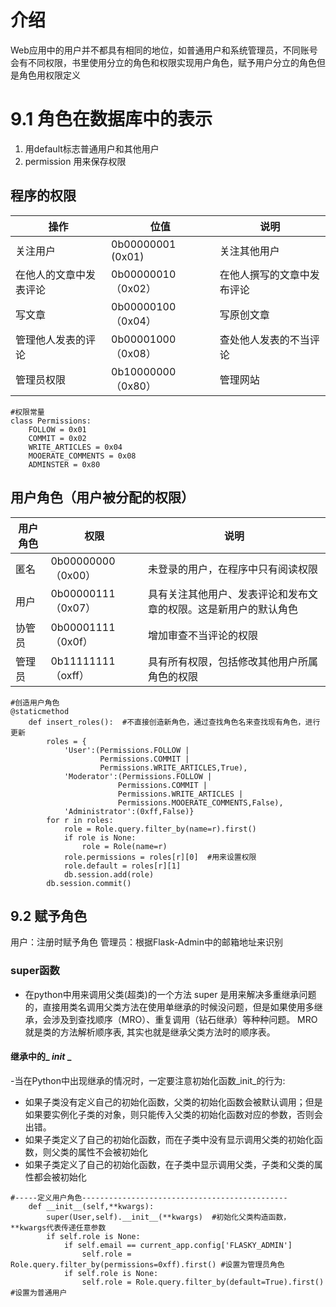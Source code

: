 # 介绍
Web应用中的用户并不都具有相同的地位，如普通用户和系统管理员，不同账号会有不同权限，书里使用分立的角色和权限实现用户角色，赋予用户分立的角色但是角色用权限定义
# 9.1 角色在数据库中的表示
1. 用default标志普通用户和其他用户
2. permission 用来保存权限

## 程序的权限
操作|位值|说明
---|----|----
关注用户|0b00000001 (0x01)|关注其他用户
在他人的文章中发表评论|0b00000010（0x02）| 在他人撰写的文章中发布评论
写文章|0b00000100（0x04）| 写原创文章
管理他人发表的评论|0b00001000（0x08）| 查处他人发表的不当评论
管理员权限|0b10000000（0x80）|管理网站
```
#权限常量
class Permissions:
	FOLLOW = 0x01
	COMMIT = 0x02
	WRITE_ARTICLES = 0x04
	MOOERATE_COMMENTS = 0x08
	ADMINSTER = 0x80
```
## 用户角色（用户被分配的权限）
用户角色|权限|说明
-------|----|----
匿名|0b00000000（0x00）|未登录的用户，在程序中只有阅读权限
用户|0b00000111（0x07）|具有关注其他用户、发表评论和发布文章的权限。这是新用户的默认角色
协管员|0b00001111（0x0f）|	增加审查不当评论的权限
管理员|0b11111111（oxff）|具有所有权限，包括修改其他用户所属角色的权限
```
#创造用户角色
@staticmethod
	def insert_roles():  #不直接创造新角色，通过查找角色名来查找现有角色，进行更新
		roles = {
			'User':(Permissions.FOLLOW |
					Permissions.COMMIT |
					Permissions.WRITE_ARTICLES,True),
			'Moderator':(Permissions.FOLLOW |
						Permissions.COMMIT |
						Permissions.WRITE_ARTICLES |
						Permissions.MOOERATE_COMMENTS,False),
			'Administrator':(0xff,False)}
		for r in roles:
			role = Role.query.filter_by(name=r).first()
			if role is None:
				role = Role(name=r)
			role.permissions = roles[r][0]  #用来设置权限
			role.default = roles[r][1]
			db.session.add(role)
		db.session.commit()
```
## 9.2 赋予角色
用户：注册时赋予角色
管理员：根据Flask-Admin中的邮箱地址来识别
### super函数
- 在python中用来调用父类(超类)的一个方法
super 是用来解决多重继承问题的，直接用类名调用父类方法在使用单继承的时候没问题，但是如果使用多继承，会涉及到查找顺序（MRO）、重复调用（钻石继承）等种种问题。
MRO 就是类的方法解析顺序表, 其实也就是继承父类方法时的顺序表。
#### 继承中的_ _init_ _ 
-当在Python中出现继承的情况时，一定要注意初始化函数_init_的行为:
- 如果子类没有定义自己的初始化函数，父类的初始化函数会被默认调用；但是如果要实例化子类的对象，则只能传入父类的初始化函数对应的参数，否则会出错。
- 如果子类定义了自己的初始化函数，而在子类中没有显示调用父类的初始化函数，则父类的属性不会被初始化
- 如果子类定义了自己的初始化函数，在子类中显示调用父类，子类和父类的属性都会被初始化
```
#-----定义用户角色----------------------------------------------
	def __init__(self,**kwargs):
		super(User,self).__init__(**kwargs)  #初始化父类构造函数，**kwargs代表传递任意参数
		if self.role is None:
			if self.email == current_app.config['FLASKY_ADMIN']
				self.role = Role.query.filter_by(permissions=0xff).first() #设置为管理员角色
			if self.role is None:
				self.role = Role.query.filter_by(default=True).first() #设置为普通用户
```
